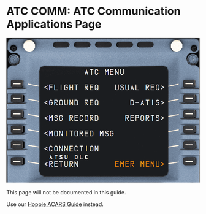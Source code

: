 # ATC COMM: ATC Communication Applications Page

![ATC COMM](../../assets/a32nx-briefing/mcdu/mcdu-atc-comm.png)

This page will not be documented in this guide.

Use our [Hoppie ACARS Guide](../../../fbw-a32nx/feature-guides/hoppie.md) instead.
